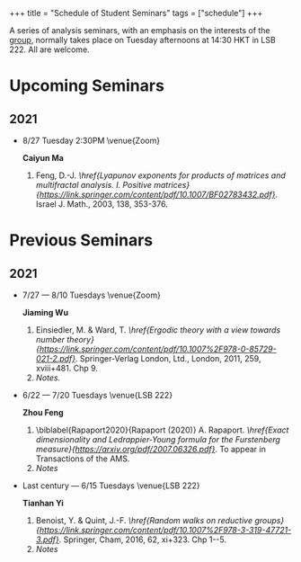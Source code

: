 +++
title = "Schedule of Student Seminars"
tags = ["schedule"]
+++

A series of analysis seminars, with an emphasis on the interests of the [group](/about/), normally takes place on Tuesday afternoons at 14:30 HKT in LSB 222. All are welcome.

# Upcoming Seminars
## 2021

- 8/27 Tuesday 2:30PM \venue{Zoom}

  **Caiyun Ma**

  1. Feng, D.-J. *\href{Lyapunov exponents for products of matrices and multifractal analysis. I. Positive matrices}{https://link.springer.com/content/pdf/10.1007/BF02783432.pdf}.* Israel J. Math., 2003, 138, 353-376.

# Previous Seminars
## 2021

- 7/27 — 8/10 Tuesdays \venue{Zoom}
  
  **Jiaming Wu**
  
  1. Einsiedler, M. & Ward, T. *\href{Ergodic theory with a view towards number theory}{https://link.springer.com/content/pdf/10.1007%2F978-0-85729-021-2.pdf}*. Springer-Verlag London, Ltd., London, 2011, 259, xviii+481. Chp 9.
  2. *Notes.*

- 6/22 — 7/20 Tuesdays \venue{LSB 222}

  **Zhou Feng**

  1. \biblabel{Rapaport2020}{Rapaport (2020)} A. Rapaport. *\href{Exact dimensionality and Ledrappier-Young formula for the Furstenberg measure}{https://arxiv.org/pdf/2007.06326.pdf}*. To appear in Transactions of the AMS.
  2. *Notes*

- Last century  — 6/15 Tuesdays \venue{LSB 222}

  **Tianhan Yi**
  
  1. Benoist, Y. & Quint, J.-F. *\href{Random walks on reductive groups}{https://link.springer.com/content/pdf/10.1007%2F978-3-319-47721-3.pdf}*. Springer, Cham, 2016, 62, xi+323. Chp 1--5.
  2. *Notes*

